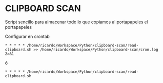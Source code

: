 # CLIPBOARD SCAN
Script sencillo para almacenar todo lo que copiamos al portapapeles el portapapeles


Configurar en crontab

```* * * * * /home/ricardo/Workspace/Python/clipboard-scan/read-clipboard.sh >> /home/ricardo/Workspace/Python/clipboard-scan/cron.log 2>&1```

ó

```* * * * * /home/ricardo/Workspace/Python/clipboard-scan/read-clipboard.sh```